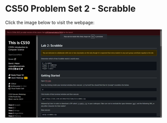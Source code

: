 # CS50 Problem Set 2 - Scrabble

Click the image below to visit the webpage:

[![CS50 Hello Problem Set](scrabble.png)](https://cs50.harvard.edu/x/2023/labs/2/)